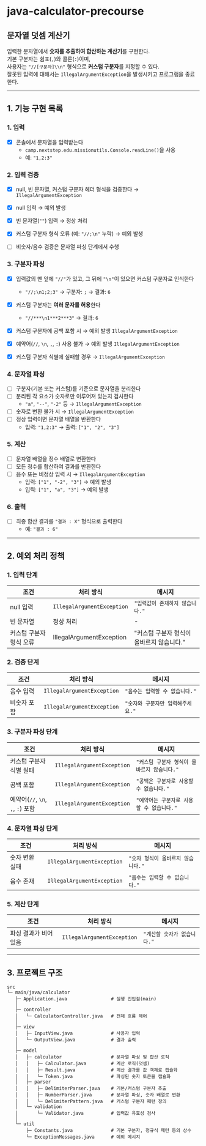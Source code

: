 # java-calculator-precourse

## 문자열 덧셈 계산기

입력한 문자열에서 **숫자를 추출하여 합산하는 계산기**를 구현한다.  
기본 구분자는 쉼표(`,`)와 콜론(`:`)이며,  
사용자는 `"//[구분자]\\n"` 형식으로 **커스텀 구분자**를 지정할 수 있다.  
잘못된 입력에 대해서는 `IllegalArgumentException`을 발생시키고 프로그램을 종료한다.

---

## 1. 기능 구현 목록

### 1. 입력
- [x] 콘솔에서 문자열을 입력받는다
  - `camp.nextstep.edu.missionutils.Console.readLine()`을 사용
  - 예: `"1,2:3"`


### 2. 입력 검증
- [x] null, 빈 문자열, 커스텀 구분자 헤더 형식을 검증한다 → `IllegalArgumentException`
- [x] null 입력 → 예외 발생
- [x] 빈 문자열(`""`) 입력 → 정상 처리
- [x] 커스텀 구분자 형식 오류 (예: `"//;\n"` 누락) → 예외 발생
- [ ] 비숫자/음수 검증은 문자열 파싱 단계에서 수행


### 3. 구분자 파싱
- [x] 입력값의 맨 앞에 `"//"`가 있고, 그 뒤에 `"\n"`이 있으면 커스텀 구분자로 인식한다
  - `"//;\n1;2;3"` → 구분자: `;` → 결과: `6`
- [x] 커스텀 구분자는 **여러 문자를 허용**한다
  - `"//***\n1***2***3"` → 결과: `6`
- [x] 커스텀 구분자에 공백 포함 시 → 예외 발생 `IllegalArgumentException`
- [x] 예약어(`//`, `\n`, `,`, `:`) 사용 불가 → 예외 발생 `IllegalArgumentException`
- [x] 커스텀 구분자 식별에 실패할 경우 → `IllegalArgumentException`


### 4. 문자열 파싱
- [ ] 구분자(기본 또는 커스텀)를 기준으로 문자열을 분리한다
- [ ] 분리된 각 요소가 숫자로만 이루어져 있는지 검사한다
  - `"a"`, `"--"`, `"-2"` 등 → `IllegalArgumentException`
- [ ] 숫자로 변환 불가 시 → `IllegalArgumentException`
- [ ] 정상 입력이면 문자열 배열을 반환한다
  - 입력: `"1,2:3"` → 출력: `["1", "2", "3"]`

### 5. 계산
- [ ] 문자열 배열을 정수 배열로 변환한다
- [ ] 모든 정수를 합산하여 결과를 반환한다
- [ ] 음수 또는 비정상 입력 시 → `IllegalArgumentException`
  - 입력: `["1", "-2", "3"]` → 예외 발생
  - 입력: `["1", "a", "3"]` → 예외 발생


### 6. 출력
- [ ] 최종 합산 결과를 `"결과 : X"` 형식으로 출력한다
  - 예: `"결과 : 6"`

---

## 2. 예외 처리 정책

### 1. 입력 단계
| 조건 | 처리 방식                      | 메시지 |
|------|----------------------------|-------------|
| null 입력 | `IllegalArgumentException` | `"입력값이 존재하지 않습니다."` |
| 빈 문자열 | 정상 처리                      | - |
| 커스텀 구분자 형식 오류 | IllegalArgumentException | "커스텀 구분자 형식이 올바르지 않습니다." |


### 2. 검증 단계
| 조건 | 처리 방식 | 메시지 |
|------|-------------|-------------|
| 음수 입력 | `IllegalArgumentException` | `"음수는 입력할 수 없습니다."` |
| 비숫자 포함 | `IllegalArgumentException` | `"숫자와 구분자만 입력해주세요."` |


### 3. 구분자 파싱 단계
| 조건 | 처리 방식 | 메시지 |
|------|-------------|-------------|
| 커스텀 구분자 식별 실패 | `IllegalArgumentException` | `"커스텀 구분자 형식이 올바르지 않습니다."` |
| 공백 포함 | `IllegalArgumentException` | `"공백은 구분자로 사용할 수 없습니다."` |
| 예약어(`//`, `\n`, `,`, `:`) 포함 | `IllegalArgumentException` | `"예약어는 구분자로 사용할 수 없습니다."` |


### 4. 문자열 파싱 단계
| 조건 | 처리 방식 | 메시지 |
|------|-------------|-------------|
| 숫자 변환 실패 | `IllegalArgumentException` | `"숫자 형식이 올바르지 않습니다."` |
| 음수 존재 | `IllegalArgumentException` | `"음수는 입력할 수 없습니다."` |


### 5. 계산 단계
| 조건 | 처리 방식 | 메시지 |
|------|-------------|-------------|
| 파싱 결과가 비어 있음 | `IllegalArgumentException` | `"계산할 숫자가 없습니다."` |


---

## 3. 프로젝트 구조

```
src
└─ main/java/calculator
   ├─ Application.java                # 실행 진입점(main)
   │
   ├─ controller
   │   └─ CalculatorController.java   # 전체 흐름 제어
   │
   ├─ view
   │   ├─ InputView.java              # 사용자 입력
   │   └─ OutputView.java             # 결과 출력
   │
   ├─ model
   │   ├─ calculator                  # 문자열 파싱 및 합산 로직
   │   │   ├─ Calculator.java         # 계산 로직(덧셈)
   │   │   ├─ Result.java             # 계산 결과를 값 객체로 캡슐화
   │   │   └─ Token.java              # 파싱된 숫자 토큰을 캡슐화
   │   ├─ parser
   │   │   ├─ DelimiterParser.java    # 기본/커스텀 구분자 추출
   │   │   ├─ NumberParser.java       # 문자열 파싱, 숫자 배열로 변환
   │   │   └─ DelimiterPattern.java   # 커스텀 구분자 패턴 정의
   │   └─ validation                  
   │       └─ Validator.java          # 입력값 유효성 검사
   │
   └─ util
       ├─ Constants.java              # 기본 구분자, 정규식 패턴 등의 상수
       └─ ExceptionMessages.java      # 예외 메시지
```
